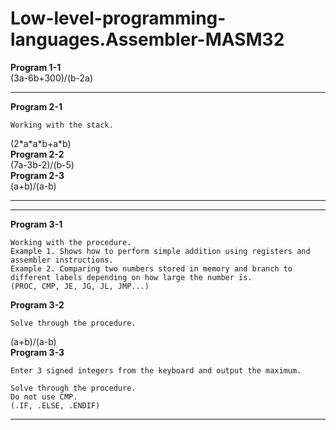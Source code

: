 # Low-level-programming-languages.Assembler-MASM32
 
**Program 1-1**   
(3a-6b+300)/(b-2a)   
___
**Program 2-1**   
```
Working with the stack.   
```   
(2\*a\*a\*b+a\*b)   
**Program 2-2**   
(7a-3b-2)/(b-5)   
**Program 2-3**   
(a+b)/(a-b)   
___
___
**Program 3-1**   
```
Working with the procedure.   
Example 1. Shows how to perform simple addition using registers and assembler instructions.   
Example 2. Comparing two numbers stored in memory and branch to different labels depending on how large the number is.
(PROC, CMP, JE, JG, JL, JMP...)   
```   
**Program 3-2**   
```
Solve through the procedure.   
```   
(a+b)/(a-b)   
**Program 3-3**   
```
Enter 3 signed integers from the keyboard and output the maximum.   
   
Solve through the procedure.   
Do not use CMP.   
(.IF, .ELSE, .ENDIF)   
```   
___
